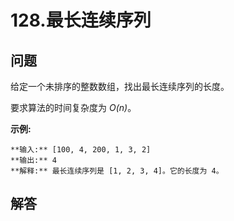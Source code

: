 # 128.最长连续序列

## 问题

给定一个未排序的整数数组，找出最长连续序列的长度。

要求算法的时间复杂度为 *O(n)*。

**示例:**

```
**输入:** [100, 4, 200, 1, 3, 2]
**输出:** 4
**解释:** 最长连续序列是 [1, 2, 3, 4]。它的长度为 4。
```



## 解答

